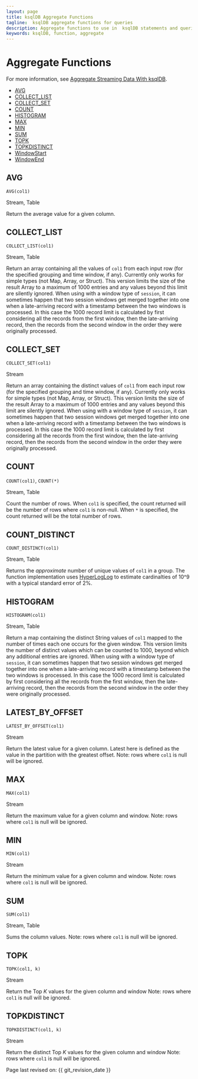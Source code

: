 ```yaml
---
layout: page
title: ksqlDB Aggregate Functions
tagline:  ksqlDB aggregate functions for queries
description: Aggregate functions to use in  ksqlDB statements and queries
keywords: ksqlDB, function, aggregate
---
```


Aggregate Functions
===================

For more information, see
[Aggregate Streaming Data With ksqlDB](../aggregate-streaming-data.md).

  - [AVG](#average)
  - [COLLECT_LIST](#collectlist)
  - [COLLECT_SET](#collectset)
  - [COUNT](#count)
  - [HISTOGRAM](#histogram)
  - [MAX](#max)
  - [MIN](#min)
  - [SUM](#sum)
  - [TOPK](#topk)
  - [TOPKDISTINCT](#topkdistinct)
  - [WindowStart](#windowstart)
  - [WindowEnd](#windowend)

AVG
---

`AVG(col1)`

Stream, Table

Return the average value for a given column.

COLLECT_LIST
------------

`COLLECT_LIST(col1)`

Stream, Table

Return an array containing all the values of `col1` from each
input row (for the specified grouping and time window, if any).
Currently only works for simple types (not Map, Array, or Struct).
This version limits the size of the result Array to a maximum of
1000 entries and any values beyond this limit are silently ignored.
When using with a window type of `session`, it can sometimes
happen that two session windows get merged together into one when a
late-arriving record with a timestamp between the two windows is
processed. In this case the 1000 record limit is calculated by
first considering all the records from the first window, then the
late-arriving record, then the records from the second window in
the order they were originally processed.


COLLECT_SET
-----------

`COLLECT_SET(col1)`

Stream

Return an array containing the distinct values of `col1` from
each input row (for the specified grouping and time window, if any).
Currently only works for simple types (not Map, Array, or Struct).
This version limits the size of the result Array to a maximum of
1000 entries and any values beyond this limit are silently ignored.
When using with a window type of `session`, it can sometimes
happen that two session windows get merged together into one when a
late-arriving record with a timestamp between the two windows is
processed. In this case the 1000 record limit is calculated by
first considering all the records from the first window, then the
late-arriving record, then the records from the second window in
the order they were originally processed.


COUNT
-----

`COUNT(col1)`, 
`COUNT(*)`     

Stream, Table

Count the number of rows. When `col1` is specified, the count
returned will be the number of rows where `col1` is non-null.
When `*` is specified, the count returned will be the total
number of rows.

COUNT_DISTINCT
--------------

`COUNT_DISTINCT(col1)`

Stream, Table

Returns the _approximate_ number of unique values of `col1` in a group.
The function implementation uses [HyperLogLog](https://en.wikipedia.org/wiki/HyperLogLog)
to estimate cardinalties of 10^9 with a typical standard error of 2%.


HISTOGRAM
---------

`HISTOGRAM(col1)`

Stream, Table

Return a map containing the distinct String values of `col1`
mapped to the number of times each one occurs for the given window.
This version limits the number of distinct values which can be
counted to 1000, beyond which any additional entries are ignored.
When using with a window type of `session`, it can sometimes
happen that two session windows get merged together into one when a
late-arriving record with a timestamp between the two windows is
processed. In this case the 1000 record limit is calculated by
first considering all the records from the first window, then the
late-arriving record, then the records from the second window in
the order they were originally processed.

LATEST_BY_OFFSET
----------------

`LATEST_BY_OFFSET(col1)`

Stream

Return the latest value for a given column. Latest here is defined as the value in the partition
with the greatest offset.
Note: rows where `col1` is null will be ignored.

MAX
---

`MAX(col1)`

Stream

Return the maximum value for a given column and window.
Note: rows where `col1` is null will be ignored.

MIN
---

`MIN(col1)`

Stream

Return the minimum value for a given column and window.
Note: rows where `col1` is null will be ignored.

SUM
---

`SUM(col1)`

Stream, Table

Sums the column values.
Note: rows where `col1` is null will be ignored.

TOPK
----

`TOPK(col1, k)`

Stream

Return the Top *K* values for the given column and window
Note: rows where `col1` is null will be ignored.

TOPKDISTINCT
------------

`TOPKDISTINCT(col1, k)`

Stream

Return the distinct Top *K* values for the given column and window
Note: rows where `col1` is null will be ignored.


Page last revised on: {{ git_revision_date }}
